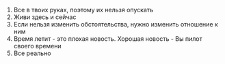 1. Все в твоих руках, поэтому их нельзя опускать
2. Живи здесь и сейчас
3. Если нельзя изменить обстоятельства, нужно изменить отношение к ним
4. Время летит - это плохая новость. Хорошая новость - Вы пилот своего времени
5. Все реально
